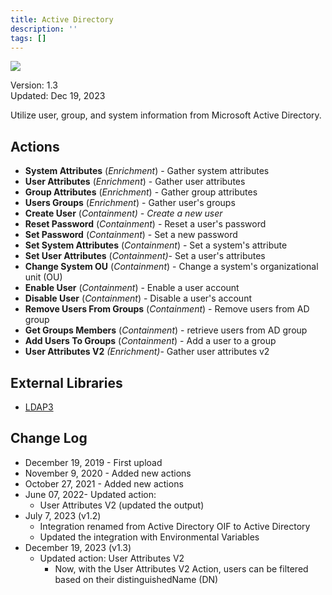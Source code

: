 ```yaml
---
title: Active Directory
description: ''
tags: []
---
```


![](/img/platform-services/automation-service/app-central/logos/active-directory.png)

Version: 1.3  
Updated: Dec 19, 2023

Utilize user, group, and system information from Microsoft Active Directory.

## Actions

* **System Attributes** (*Enrichment*) - Gather system attributes
* **User Attributes** (*Enrichment*) - Gather user attributes
* **Group Attributes** (*Enrichment*) - Gather group attributes
* **Users Groups** (*Enrichment*) - Gather user's groups
* **Create User** (*Containment) - Create a new user*
* **Reset Password** (*Containment*) - Reset a user's password
* **Set Password** (*Containment*) - Set a new password
* **Set System Attributes** (*Containment*) - Set a system's attribute
* **Set User Attributes** (*Containment)*- Set a user's attributes
* **Change System OU** (*Containment*) - Change a system's organizational unit (OU)
* **Enable User** (*Containment*) - Enable a user account
* **Disable User** (*Containment*) - Disable a user's account
* **Remove Users From Groups** (*Containment*) - Remove users from AD group
* **Get Groups Members** (*Containment*) - retrieve users from AD group
* **Add Users To Groups** (*Containment*) - Add a user to a group
* **User Attributes V2** *(Enrichment)*- Gather user attributes v2

## External Libraries

* [LDAP3](https://github.com/cannatag/ldap3/blob/master/LICENSE.txt)

## Change Log

* December 19, 2019 - First upload
* November 9, 2020 - Added new actions
* October 27, 2021 - Added new actions
* June 07, 2022- Updated action:
	+ User Attributes V2 (updated the output)
* July 7, 2023 (v1.2)
	+ Integration renamed from Active Directory OIF to Active Directory
	+ Updated the integration with Environmental Variables
* December 19, 2023 (v1.3)
	+ Updated action: User Attributes V2
		- Now, with the User Attributes V2 Action, users can be filtered based on their distinguishedName (DN)
